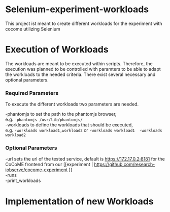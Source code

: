 # Selenium-experiment-workloads
This project ist meant to create different workloads for the experiment with cocome utilizing Selenium 

# Execution of Workloads
The workloads are meant to be executed within scripts.
Therefore, the execution was planned to be controlled with paramters to be able to adapt the workloads to the needed criteria.
There exist several necessary and optional parameters.

### Required Parameters
To execute the different workloads two parameters are needed.

-phantomjs to set the path to the phantomjs browser, <br> 
e.g. `-phantomjs /usr/lib/phantomjs/` <br>
-workloads to define the workloads that should be executed, <br>
e.g. `-workloads workload1,workload2` or `-workloads workload1  -workloads workload2`

### Optional Parameters
-url sets the url of the tested service, default is https://172.17.0.2:8181 for the CoCoME frontend from our [[experiment | https://github.com/research-iobserve/cocome-experiment  ]]<br> 
-runs<br> 
-print_workloads <br> 
# Implementation of new Workloads
